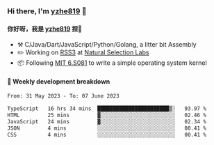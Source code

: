### Hi there, I'm [yzhe819](https://github.com/yzhe819) 👋

#### 你好呀，我是 [yzhe819](https://github.com/yzhe819) 捏👋

- :hammer_and_pick: C/Java/Dart/JavaScript/Python/Golang, a litter bit Assembly
- :pencil2: Working on [RSS3](https://github.com/NaturalSelectionLabs/RSS3) at [Natural Selection Labs](https://github.com/NaturalSelectionLabs)
- 📦 Following [MIT 6.S081](https://pdos.csail.mit.edu/6.S081/2020/) to write a simple operating system kernel



#### 📝 Weekly development breakdown

<!--START_SECTION:waka-->

```txt
From: 31 May 2023 - To: 07 June 2023

TypeScript   16 hrs 34 mins  ███████████████████████▒░   93.97 %
HTML         25 mins         ▓░░░░░░░░░░░░░░░░░░░░░░░░   02.46 %
JavaScript   24 mins         ▓░░░░░░░░░░░░░░░░░░░░░░░░   02.34 %
JSON         4 mins          ░░░░░░░░░░░░░░░░░░░░░░░░░   00.41 %
CSS          4 mins          ░░░░░░░░░░░░░░░░░░░░░░░░░   00.41 %
```

<!--END_SECTION:waka-->



